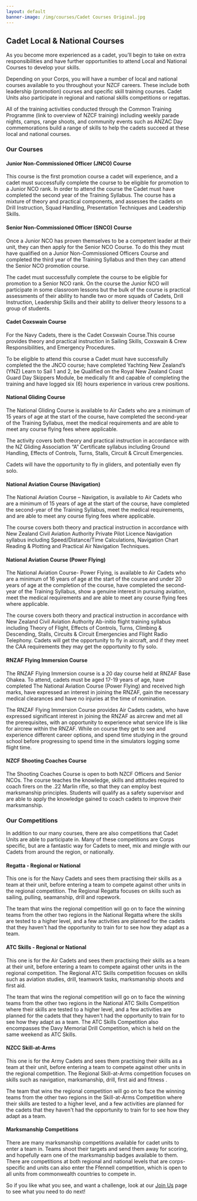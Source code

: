 ```yaml
---
layout: default
banner-image: /img/courses/Cadet Courses Original.jpg
---
```


## Cadet Local & National Courses

As you become more experienced as a cadet, you’ll begin to take on extra responsibilities and have further opportunities to attend Local and National Courses to develop your skills. 

Depending on your Corps, you will have a number of local and national courses available to you throughout your NZCF careers. These include both leadership (promotion) courses and specific skill training courses. Cadet Units also participate in regional and national skills competitions or regattas.

All of the training activities conducted through the Common Training Programme (link to overview of NZCF training) including weekly parade nights, camps, range shoots, and community events such as ANZAC Day commemorations build a range of skills to help the cadets succeed at these local and national courses. 


### Our Courses

#### Junior Non-Commissioned Officer (JNCO) Course

This course is the first promotion course a cadet will experience, and a cadet must successfully complete the course to be eligible for promotion to a Junior NCO rank. In order to attend the course the Cadet must have completed the second year of the Training Syllabus.
The course has a mixture of theory and practical components, and assesses the cadets on Drill Instruction, Squad Handling, Presentation Techniques and Leadership Skills. 

#### Senior Non-Commissioned Officer (SNCO) Course

Once a Junior NCO has proven themselves to be a competent leader at their unit, they can then apply for the Senior NCO Course. To do this they must have qualified on a Junior Non-Commissioned Officers Course and completed the third year of the Training Syllabus and then they can attend the Senior NCO promotion course.

The cadet must successfully complete the course to be eligible for promotion to a Senior NCO rank. On the course the Junior NCO will participate in some classroom lessons but the bulk of the course is practical assessments of their ability to handle two or more squads of Cadets, Drill Instruction, Leadership Skills and their ability to deliver theory lessons to a group of students. 


#### Cadet Coxswain Course

For the Navy Cadets, there is the Cadet Coxswain Course.This course provides theory and practical instruction in Sailing Skills, Coxswain & Crew Responsibilities, and Emergency Procedures. 

To be eligible to attend this course a Cadet must have successfully completed the the JNCO course; have completed Yachting New Zealand’s (YNZ) Learn to Sail 1 and 2, be Qualified on the Royal New Zealand Coast Guard Day Skippers Module, be medically fit and capable of completing the training and have logged six (6) hours experience in various crew positions.

#### National Gliding Course

The National Gliding Course is available to Air Cadets who are a minimum of 15 years of age at the start of the course, have completed the second-year of the Training Syllabus, meet the medical requirements and are able to meet any course flying fees where applicable. 

The activity covers both theory and practical instruction in accordance with the NZ Gliding Association “A” Certificate syllabus including Ground Handling, Effects of Controls, Turns, Stalls, Circuit & Circuit Emergencies. 

Cadets will have the opportunity to fly in gliders, and potentially even fly solo. 

#### National Aviation Course (Navigation)

The National Aviation Course – Navigation, is available to Air Cadets who are a minimum of 15 years of age at the start of the course, have completed the second-year of the Training Syllabus, meet the medical requirements, and are able to meet any course flying fees where applicable.

The course covers both theory and practical instruction in accordance with New Zealand Civil Aviation Authority Private Pilot Licence Navigation syllabus including Speed/Distance/Time Calculations, Navigation Chart Reading & Plotting and Practical Air Navigation Techniques.

#### National Aviation Course (Power Flying)

The National Aviation Course- Power Flying, is available to Air Cadets who are a minimum of 16 years of age at the start of the course and under 20 years of age at the completion of the course, have completed the second-year of the Training Syllabus, show a genuine interest in pursuing aviation, meet the medical requirements and are able to meet any course flying fees where applicable. 

The course covers both theory and practical instruction in accordance with New Zealand Civil Aviation Authority Ab-initio flight training syllabus including Theory of Flight, Effects of Controls, Turns, Climbing & Descending, Stalls, Circuits & Circuit Emergencies and Flight Radio Telephony. Cadets will get the opportunity to fly in aircraft, and if they meet the CAA requirements they may get the opportunity to fly solo. 


#### RNZAF Flying Immersion Course

The RNZAF Flying Immersion course is a 20 day course held at RNZAF Base Ohakea. To attend, cadets must be aged 17-19 years of age, have completed The National Aviation Course (Power Flying) and received high marks, have expressed an interest in joining the RNZAF, gain the necessary medical clearances and have no injuries at the time of nomination.

The RNZAF Flying Immersion Course provides Air Cadets cadets, who have expressed significant interest in joining the RNZAF as aircrew and met all the prerequisites, with an opportunity to experience what service life is like for aircrew within the RNZAF. While on course they get to see and experience different career options, and spend time studying in the ground school before progressing to spend time in the simulators logging some flight time.

#### NZCF Shooting Coaches Course

The Shooting Coaches Course is open to both NZCF Officers and Senior NCOs. The course teaches the knowledge, skills and attitudes required to coach firers on
the .22 Marlin rifle, so that they can employ best marksmanship principles. Students will qualify as a safety supervisor and are able to apply the knowledge gained to coach cadets to improve their marksmanship. 


### Our Competitions

In addition to our many courses, there are also competitions that Cadet Units are able to participate in. Many of these competitions are Corps specific, but are a fantastic way for Cadets to meet, mix and mingle with our Cadets from around the region, or nationally. 

#### Regatta - Regional or National

This one is for the Navy Cadets and sees them practising their skills as a team at their unit, before entering a team to compete against other units in the regional competition. The Regional Regatta focuses on skills such as sailing, pulling, seamanship, drill and ropework. 

The team that wins the regional competition will go on to face the winning teams from the other two regions in the National Regatta where the skills are tested to a higher level, and a few activities are planned for the cadets that they haven't had the opportunity to train for to see how they adapt as a team.       

#### ATC Skills - Regional or National

This one is for the Air Cadets and sees them practising their skills as a team at their unit, before entering a team to compete against other units in the regional competition. The Regional ATC Skills competition focuses on skills such as aviation studies, drill, teamwork tasks, marksmanship shoots and first aid. 

The team that wins the regional competition will go on to face the winning teams from the other two regions in the National ATC Skills Competition where their skills are tested to a higher level, and a few activities are planned for the cadets that they haven't had the opportunity to train for to see how they adapt as a team. The ATC Skills Competition also encompasses the Davy Memorial Drill Competition, which is held on the same weekend as ATC Skills. 


#### NZCC Skill-at-Arms

This one is for the Army Cadets and sees them practising their skills as a team at their unit, before entering a team to compete against other units in the regional competition. The Regional Skill-at-Arms competition focuses on skills such as navigation, marksmanship, drill, first aid and fitness . 

The team that wins the regional competition will go on to face the winning teams from the other two regions in the Skill-at-Arms Competition where their skills are tested to a higher level, and a few activities are planned for the cadets that they haven't had the opportunity to train for to see how they adapt as a team. 


#### Marksmanship Competitions

There are many marksmanship competitions available for cadet units to enter a team in. Teams shoot their targets and send them away for scoring, and hopefully earn one of the marksmanship badges available to them. There are competitions at both regional and national levels that are corps-specific and units can also enter the Ffennell competition, which is open to all units from commonwealth countries to compete in. 

So if you like what you see, and want a challenge, look at our [Join Us](/cadet-join.html) page to see what you need to do next!
